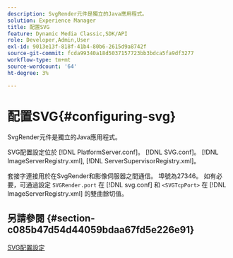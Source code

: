 ```yaml
---
description: SvgRender元件是獨立的Java應用程式。
solution: Experience Manager
title: 配置SVG
feature: Dynamic Media Classic,SDK/API
role: Developer,Admin,User
exl-id: 9013e13f-818f-41b4-80b6-2615d9a8742f
source-git-commit: fcda99340a18d5037157723bb3bdca5fa9df3277
workflow-type: tm+mt
source-wordcount: '64'
ht-degree: 3%

---
```


# 配置SVG{#configuring-svg}

SvgRender元件是獨立的Java應用程式。

SVG配置設定位於 [!DNL PlatformServer.conf]。 [!DNL SVG.conf]。 [!DNL ImageServerRegistry.xml], [!DNL ServerSupervisorRegistry.xml]。

套接字連接用於在SvgRender和影像伺服器之間通信。 埠號為27346。 如有必要，可通過設定 `SVGRender.port` 在 [!DNL svg.conf] 和 `<SVGTcpPort>` 在 [!DNL ImageServerRegistry.xml] 的雙曲餘切值。

## 另請參閱 {#section-c085b47d54d44059bdaa67fd5e226e91}

[SVG配置設定](../../../is-api/image-serving-api-ref/c-configuration-and-administration/c-server-settings/r-svg.md#reference-232104868b2d4af9a4ac9c87552c0bb5)
